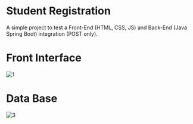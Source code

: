 # Student Registration
A simple project to test a Front-End (HTML, CSS, JS) and Back-End (Java Spring Boot) integration (POST only).
 
 # Front Interface
 
 ![1](https://user-images.githubusercontent.com/71332818/129817804-5a9fb448-136a-450f-9070-6046df0de475.png)
 
 # Data Base
 
 ![3](https://user-images.githubusercontent.com/71332818/129817830-c61b846d-95ea-4f1c-912a-fbfd2db3c0bc.png)

 
